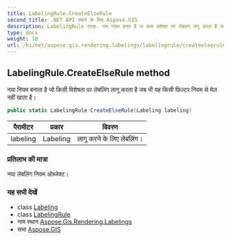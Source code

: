 ```yaml
---
title: LabelingRule.CreateElseRule
second_title: .NET API संदर्भ के लिए Aspose.GIS
description: LabelingRule तरक. नय नयम बनत है ज कस वशेषत पर लेबलंग लगू करत है जब भ यह कस फ़ल्टर नयम से मेल नहं खत है
type: docs
weight: 10
url: /hi/net/aspose.gis.rendering.labelings/labelingrule/createelserule/
---
```

## LabelingRule.CreateElseRule method

नया नियम बनाता है जो किसी विशेषता पर लेबलिंग लागू करता है जब भी यह किसी फ़िल्टर नियम से मेल नहीं खाता है।

```csharp
public static LabelingRule CreateElseRule(Labeling labeling)
```

| पैरामीटर | प्रकार | विवरण |
| --- | --- | --- |
| labeling | Labeling | लागू करने के लिए लेबलिंग। |

### प्रतिलाभ की मात्रा

नया लेबलिंग नियम ऑब्जेक्ट।

### यह सभी देखें

* class [Labeling](../../labeling/)
* class [LabelingRule](../)
* नाम स्थान [Aspose.Gis.Rendering.Labelings](../../labelingrule/)
* सभा [Aspose.GIS](../../../)


